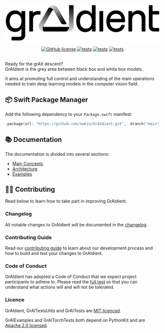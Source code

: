 
<p align="center">
    <img src="Docs/grAIdient.png" width="600">
</p>

<div align="center">

[![GitHub license](https://img.shields.io/badge/license-MIT-blue.svg)](LICENSE) 
[![tests](https://github.com/owkin/GrAIdient/actions/workflows/unit-tests.yml/badge.svg?branch=main)](
https://github.com/owkin/GrAIdient/actions/workflows/unit-tests.yml) 
[![tests](https://github.com/owkin/GrAIdient/actions/workflows/integration-tests.yml/badge.svg?branch=main)](
https://github.com/owkin/GrAIdient/actions/workflows/integration-tests.yml) 
[![tests](https://github.com/owkin/GrAIdient/actions/workflows/examples.yml/badge.svg?branch=main)](
https://github.com/owkin/GrAIdient/actions/workflows/examples.yml)

</div>

<br />
Ready for the grAIt descent? <br />
GrAIdient is the grey area between black box and white box models. 

It aims at promoting full control and understanding of the main 
operations needed to train deep learning models in the computer vision field. 

## 📦 Swift Package Manager

Add the following dependency to your `Package.swift` manifest:

```swift
.package(url: "https://github.com/owkin/GrAIdient.git", .branch("main")),
```

## 📚 Documentation

The documentation is divided into several sections: 

- [Main Concepts](Docs/Concepts/CONCEPTS.md)
- [Architecture](Docs/Architecture/ARCHITECTURE.md)
- [Examples](Docs/Examples/EXAMPLES.md)

## 👨‍💻 Contributing

Read below to learn how to take part in improving GrAIdient.

### Changelog

All notable changes to GrAIdient will be documented in the
[changelog](CHANGELOG.md).

### Contributing Guide

Read our [contributing guide](Docs/Contributing/CONTRIBUTING.md) 
to learn about our development process 
and how to build and test your changes to GrAIdient.

### Code of Conduct

GrAIdient has adopted a Code of Conduct that we expect 
project participants to adhere to. 
Please read the [full text](Docs/Contributing/CODE_OF_CONDUCT.md)
so that you can understand what actions will and will not be tolerated.

### Licence

GrAIdient, GrAITestsUtils and GrAITests are [MIT licenced](LICENSE).

GrAIExamples and GrAITorchTests both depend on PythonKit and are 
[Apache 2.0 licensed](Tests/LICENSE). 
